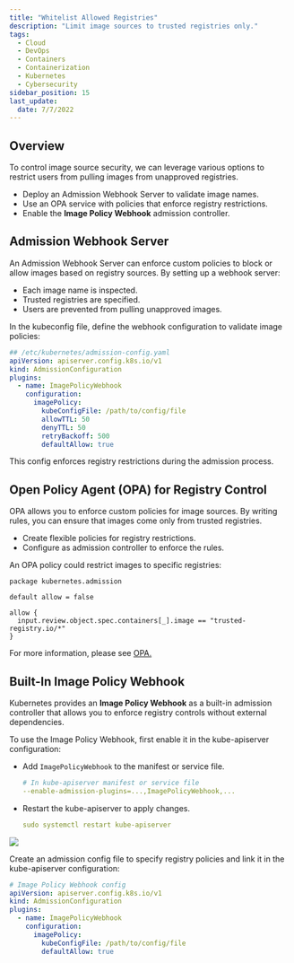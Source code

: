 ```yaml
---
title: "Whitelist Allowed Registries"
description: "Limit image sources to trusted registries only."
tags:
  - Cloud
  - DevOps
  - Containers
  - Containerization
  - Kubernetes
  - Cybersecurity
sidebar_position: 15
last_update:
  date: 7/7/2022
---
```



## Overview

To control image source security, we can leverage various options to restrict users from pulling images from unapproved registries.

- Deploy an Admission Webhook Server to validate image names.
- Use an OPA service with policies that enforce registry restrictions.
- Enable the **Image Policy Webhook** admission controller.


## Admission Webhook Server

An Admission Webhook Server can enforce custom policies to block or allow images based on registry sources. By setting up a webhook server:

- Each image name is inspected.
- Trusted registries are specified.
- Users are prevented from pulling unapproved images.

In the kubeconfig file, define the webhook configuration to validate image policies:

```yaml
## /etc/kubernetes/admission-config.yaml
apiVersion: apiserver.config.k8s.io/v1
kind: AdmissionConfiguration
plugins:
  - name: ImagePolicyWebhook
    configuration:
      imagePolicy:
        kubeConfigFile: /path/to/config/file
        allowTTL: 50
        denyTTL: 50
        retryBackoff: 500
        defaultAllow: true
```

This config enforces registry restrictions during the admission process.


## Open Policy Agent (OPA) for Registry Control

OPA allows you to enforce custom policies for image sources. By writing rules, you can ensure that images come only from trusted registries.

- Create flexible policies for registry restrictions.
- Configure as admission controller to enforce the rules.

An OPA policy could restrict images to specific registries:

```rego
package kubernetes.admission

default allow = false

allow {
  input.review.object.spec.containers[_].image == "trusted-registry.io/*"
}
```

For more information, please see [OPA.](/docs/015-Containerization/033-Microservice-Vulnerabilities/040-Open-Policy-Agent.md)

## Built-In Image Policy Webhook

Kubernetes provides an **Image Policy Webhook** as a built-in admission controller that allows you to enforce registry controls without external dependencies.

To use the Image Policy Webhook, first enable it in the kube-apiserver configuration:

- Add `ImagePolicyWebhook` to the manifest or service file.

    ```yaml
    # In kube-apiserver manifest or service file
    --enable-admission-plugins=...,ImagePolicyWebhook,...
    ```

- Restart the kube-apiserver to apply changes.

    ```yaml
    sudo systemctl restart kube-apiserver
    ```

<div class='img-center'>

![](/img/docs/configure-admission-controller-on-kube-apiserver-yaml-manifest-and-service-unit-file.png)

</div>

Create an admission config file to specify registry policies and link it in the kube-apiserver configuration:

```yaml
# Image Policy Webhook config
apiVersion: apiserver.config.k8s.io/v1
kind: AdmissionConfiguration
plugins:
  - name: ImagePolicyWebhook
    configuration:
      imagePolicy:
        kubeConfigFile: /path/to/config/file
        defaultAllow: true
```